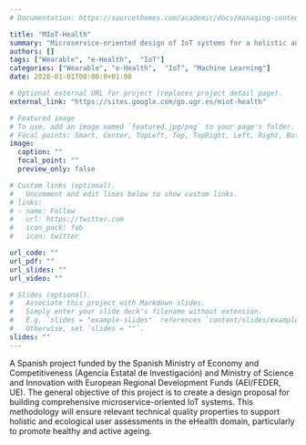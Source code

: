 ```yaml
---
# Documentation: https://sourcethemes.com/academic/docs/managing-content/

title: "MIoT-Health"
summary: "Microservice-oriented design of IoT systems for a holistic and ecological assessment in eHealth - A case study of active and healthy ageing (PID2019-109644RB-I00)"
authors: []
tags: ["Wearable", "e-Health",  "IoT"]
categories: ["Wearable", "e-Health",  "IoT", "Machine Learning"]
date: 2020-01-01T08:00:0+01:00

# Optional external URL for project (replaces project detail page).
external_link: "https://sites.google.com/go.ugr.es/miot-health"

# Featured image
# To use, add an image named `featured.jpg/png` to your page's folder.
# Focal points: Smart, Center, TopLeft, Top, TopRight, Left, Right, BottomLeft, Bottom, BottomRight.
image:
  caption: ""
  focal_point: ""
  preview_only: false

# Custom links (optional).
#   Uncomment and edit lines below to show custom links.
# links:
# - name: Follow
#   url: https://twitter.com
#   icon_pack: fab
#   icon: twitter

url_code: ""
url_pdf: ""
url_slides: ""
url_video: ""

# Slides (optional).
#   Associate this project with Markdown slides.
#   Simply enter your slide deck's filename without extension.
#   E.g. `slides = "example-slides"` references `content/slides/example-slides.md`.
#   Otherwise, set `slides = ""`.
slides: ""
---
```


A Spanish project funded by the Spanish Ministry of Economy and Competitiveness (Agencia Estatal de Investigación) and Ministry of Science and Innovation with European Regional Development Funds (AEI/FEDER, UE). The general objective of this project is to create a design proposal for building comprehensive microservice-oriented IoT systems. This methodology will ensure relevant technical quality properties to support holistic and ecological user assessments in the eHealth domain, particularly to promote healthy and active ageing.

